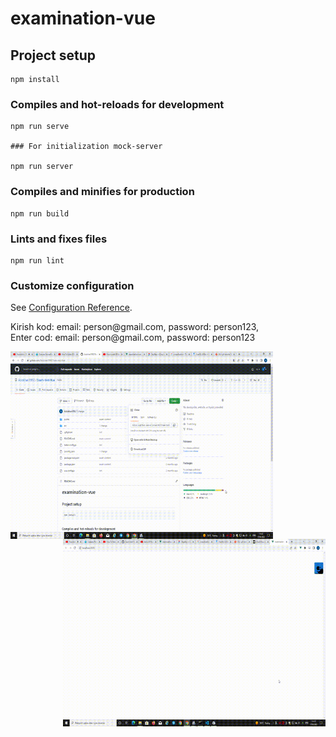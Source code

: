 # examination-vue

## Project setup
```
npm install
```

### Compiles and hot-reloads for development
```
npm run serve

### For initialization mock-server

npm run server
```

### Compiles and minifies for production
```
npm run build
```

### Lints and fixes files
```
npm run lint
```

### Customize configuration
See [Configuration Reference](https://cli.vuejs.org/config/).

<p align="bottom">Kirish kod: email: person@gmail.com, password: person123, <br/> Enter cod: email: person@gmail.com, password: person123</p>


<p><img align="left" alt="gif" src="https://github.com/Azizkhan1992/Exam-test-Vue/blob/main/Exam1.gif" width="420" height="300"/></p>
<p><img align="right" alt="gif" src="https://github.com/Azizkhan1992/Exam-test-Vue/blob/main/Exam2.gif" width="420" height="300"/></p>



